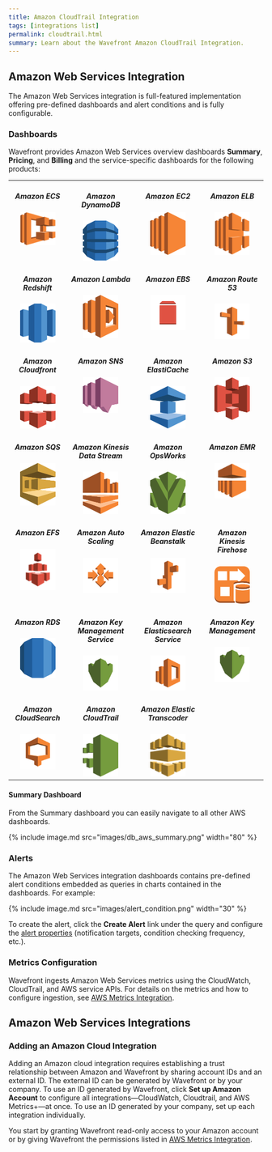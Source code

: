 ```yaml
---
title: Amazon CloudTrail Integration
tags: [integrations list]
permalink: cloudtrail.html
summary: Learn about the Wavefront Amazon CloudTrail Integration.
---
```

## Amazon Web Services Integration

The Amazon Web Services integration is full-featured implementation offering pre-defined dashboards and alert conditions and is fully configurable.

### Dashboards

Wavefront provides Amazon Web Services overview dashboards **Summary**, **Pricing**, and **Billing** and the service-specific dashboards for the following products:

<table width="100%" style="max-width: 650px; margin-bottom: 20px;">
<tbody>
<tr>
<td style="text-align:center;vertical-align:top;">
<h5>Amazon ECS</h5>
<div><img src="images/aws_ecs.png" alt="Amazon ECS" style="max-width: 70px;"/></div>
</td>
<td style="text-align:center;vertical-align:top;">
<h5>Amazon DynamoDB</h5>
<div><img src="images/aws-dynamodb.svg" alt="Amazon DynamoDB" style="max-width: 70px;"/></div>
</td>
<td style="text-align:center;vertical-align:top;">
<h5>Amazon EC2</h5>
<div><img src="images/aws-ec2.svg" alt="Amazon EC2" style="max-width: 70px;"/></div>
</td>
<td style="text-align:center;vertical-align:top;">
<h5>Amazon ELB</h5>
<div><img src="images/aws_elb.png" alt="Amazon ELB" style="max-width: 70px;"/></div>
</td>
</tr>
<tr>
<td style="text-align:center;vertical-align:top;">
<h5>Amazon Redshift</h5>
<div><img src="images/aws_redshift.png" alt="Amazon Redshift" style="max-width: 70px;"/></div>
</td>
<td style="text-align:center;vertical-align:top;">
<h5>Amazon Lambda</h5>
<div><img src="images/aws-lambda.svg" alt="Amazon Lambda" style="max-width: 70px;"/></div>
</td>
<td style="text-align:center;vertical-align:top;">
<h5>Amazon EBS</h5>
<div><img src="images/amazonebs.svg" alt="Amazon EBS" style="max-width: 70px;"/></div>
</td>
<td style="text-align:center;vertical-align:top;">
<h5>Amazon Route 53</h5>
<div><img src="images/amazonroute53.svg" alt="Amazon Route 53" style="max-width: 70px;"/></div>
</td>
</tr>
<tr>
<td style="text-align:center;vertical-align:top;">
<h5>Amazon Cloudfront</h5>
<div><img src="images/aws-cloudfront.svg" alt="Amazon Cloudfront" style="max-width: 70px;"/></div>
</td>
<td style="text-align:center;vertical-align:top;">
<h5>Amazon SNS</h5>
<div><img src="images/aws-sns.svg" alt="Amazon SNS" style="max-width: 70px;"/></div>
</td>
<td style="text-align:center;vertical-align:top;">
<h5>Amazon ElastiCache</h5>
<div><img src="images/aws-elastic-cache.svg" alt="Amazon ElastiCache" style="max-width: 70px;"/></div>
</td>
<td style="text-align:center;vertical-align:top;">
<h5>Amazon S3</h5>
<div><img src="images/aws-s3.svg" alt="Amazon S3" style="max-width: 70px;"/></div>
</td>
</tr>
<tr>
<td style="text-align:center;vertical-align:top;">
<h5>Amazon SQS</h5>
<div><img src="images/aws-sqs.svg" alt="Amazon SQS" style="max-width: 70px;"/></div>
</td>  
<td style="text-align:center;vertical-align:top;">
<h5>Amazon Kinesis Data Stream</h5>
<div><img src="images/aws-kinesis.svg" alt="Amazon Kinesis Data Stream" style="max-width: 70px;"/></div>
</td>
<td style="text-align:center;vertical-align:top;">
<h5>Amazon OpsWorks</h5>
<div><img src="images/aws-opsworks.svg" alt="Amazon OpsWorks" style="max-width: 70px;"/></div>
</td>
<td style="text-align:center;vertical-align:top;">
<h5>Amazon EMR</h5>
<div><img src="images/aws_emr.png" alt="Amazon SQS" style="max-width: 70px;"/></div>
</td>
</tr>
<tr>
<td style="text-align:center;vertical-align:top;">
<h5>Amazon EFS</h5>
<div><img src="images/aws_efs.png" alt="Amazon EFS" style="max-width: 70px;"/></div>
</td>
<td style="text-align:center;vertical-align:top;">
<h5>Amazon Auto Scaling</h5>
<div><img src="images/AmazonEC2_AutoScaling.svg" alt="Amazon Auto Scaling" style="max-width: 70px;"/></div>
</td>
<td style="text-align:center;vertical-align:top;">
<h5>Amazon Elastic Beanstalk</h5>
<div><img src="images/Compute_AWSElasticBeanstalk.svg" alt="Amazon Elastic Beanstalk" style="max-width: 70px;"/></div>
</td>
<td style="text-align:center;vertical-align:top;">
<h5>Amazon Kinesis Firehose</h5>
<div><img src="images/firehose.png" alt="Amazon Kinesis Firehose" style="max-width: 70px;"/></div>
</td>
</tr>
<tr>
<td style="text-align:center;vertical-align:top;">
<h5>Amazon RDS</h5>
<div><img src="images/aws-rds.svg" alt="Amazon RDS" style="max-width: 70px;"/></div>
</td>
<td style="text-align:center;vertical-align:top;">
<h5>Amazon Key Management Service</h5>
<div><img src="images/AWSKMS.svg" alt="Amazon KMS" style="max-width: 70px;"/></div>
</td>
<td style="text-align:center;vertical-align:top;">
<h5>Amazon Elasticsearch Service</h5>
<div><img src="images/es.svg" alt="Amazon Elasticsearch" style="max-width: 70px;"/></div>
</td>
<td style="text-align:center;vertical-align:top;">  
<h5>Amazon Key Management</h5>
<div><img src="images/aws-kms.svg" alt="Amazon KMS" style="max-width: 70px;"/></div>
</td>
</tr>
<tr>
<td style="text-align:center;vertical-align:top;">
<h5>Amazon CloudSearch</h5>
<div><img src="images/AmazonCloudSearch.svg" alt="Amazon CloudSearch" style="max-width: 70px;"/></div>
</td>
<td style="text-align:center;vertical-align:top;">
<h5>Amazon CloudTrail</h5>
<div><img src="images/aws-cloudtrail.png" alt="Amazon KMS" style="max-width: 70px;"/></div>
</td>
<td style="text-align:center;vertical-align:top;">
<h5>Amazon Elastic Transcoder</h5>
<div><img src="images/aws-elastic-transcoder.png" alt="Amazon Elastic Transcoder" style="max-width: 70px;"/></div>
</td>
</tr>
</tbody>
</table>

#### Summary Dashboard

<p>From the Summary dashboard you can easily navigate to all other AWS dashboards.</p>

{% include image.md src="images/db_aws_summary.png" width="80" %}

### Alerts

The Amazon Web Services integration dashboards contains pre-defined alert conditions embedded as queries in charts contained in the dashboards. For example:

{% include image.md src="images/alert_condition.png" width="30" %}

To create the alert, click the **Create Alert** link under the query and configure the [alert properties](https://docs.wavefront.com/alerts_managing.html#creating-an-alert) (notification targets, condition checking frequency, etc.).

### Metrics Configuration

Wavefront ingests Amazon Web Services metrics using the CloudWatch, CloudTrail, and AWS service APIs. For details on the metrics and how to configure ingestion, see [AWS Metrics Integration](https://docs.wavefront.com/integrations_aws_metrics.html).

## Amazon Web Services Integrations



### Adding an Amazon Cloud Integration

Adding an Amazon cloud integration requires establishing a trust relationship between Amazon and Wavefront by sharing account IDs and an external ID. The external ID can be generated by Wavefront or by your company. To use an ID generated by Wavefront, click **Set up Amazon Account** to configure all integrations&mdash;CloudWatch, Cloudtrail, and AWS Metrics+&mdash;at once. To use an ID generated by your company, set up each integration individually.

You start by granting Wavefront read-only access to your Amazon account or by giving Wavefront the permissions listed in [AWS Metrics Integration](https://docs.wavefront.com/integrations_aws_metrics.html).


